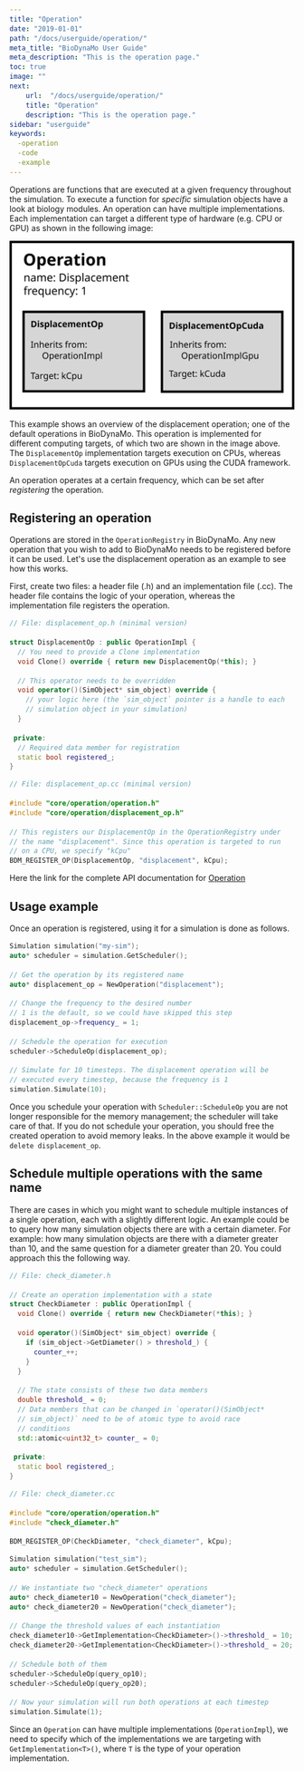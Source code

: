 ```yaml
---
title: "Operation"
date: "2019-01-01"
path: "/docs/userguide/operation/"
meta_title: "BioDynaMo User Guide"
meta_description: "This is the operation page."
toc: true
image: ""
next:
    url:  "/docs/userguide/operation/"
    title: "Operation"
    description: "This is the operation page."
sidebar: "userguide"
keywords:
  -operation
  -code
  -example
---
```


Operations are functions that are executed at a given frequency throughout
the simulation.
To execute a function for *specific* simulation objects have a look at
biology modules.
An operation can have multiple implementations. Each implementation can target a different type of hardware (e.g. CPU or GPU) as shown in the following image:

![Operation Overview](images/operation.svg)

This example shows an overview of the displacement operation; one of the default operations in BioDynaMo.
This operation is implemented for different computing targets, of which two are shown in the image above.
The `DisplacementOp` implementation targets execution on CPUs, whereas `DisplacementOpCuda` targets execution on GPUs using the CUDA framework.

An operation operates at a certain frequency, which can be set after *registering* the operation.

## Registering an operation

Operations are stored in the `OperationRegistry` in BioDynaMo.
Any new operation that you wish to add to BioDynaMo needs to be registered before it can be used.
Let's use the displacement operation as an example to see how this works.

First, create two files: a header file (.h) and an implementation file (.cc).
The header file contains the logic of your operation, whereas the implementation file registers the operation.

```cpp
// File: displacement_op.h (minimal version)

struct DisplacementOp : public OperationImpl {
  // You need to provide a Clone implementation
  void Clone() override { return new DisplacementOp(*this); }

  // This operator needs to be overridden
  void operator()(SimObject* sim_object) override {
    // your logic here (the `sim_object` pointer is a handle to each 
    // simulation object in your simulation)
  }

 private:
  // Required data member for registration
  static bool registered_;
}
```

```cpp
// File: displacement_op.cc (minimal version)

#include "core/operation/operation.h"
#include "core/operation/displacement_op.h"

// This registers our DisplacementOp in the OperationRegistry under 
// the name "displacement". Since this operation is targeted to run 
// on a CPU, we specify "kCpu"
BDM_REGISTER_OP(DisplacementOp, "displacement", kCpu);
```

Here the link for the complete API documentation for [Operation](/bioapi/structbdm_1_1Operation.html)

## Usage example

Once an operation is registered, using it for a simulation is done as follows.

```cpp
Simulation simulation("my-sim");
auto* scheduler = simulation.GetScheduler();

// Get the operation by its registered name
auto* displacement_op = NewOperation("displacement");

// Change the frequency to the desired number
// 1 is the default, so we could have skipped this step
displacement_op->frequency_ = 1;

// Schedule the operation for execution
scheduler->ScheduleOp(displacement_op);

// Simulate for 10 timesteps. The displacement operation will be 
// executed every timestep, because the frequency is 1
simulation.Simulate(10);
```

Once you schedule your operation with `Scheduler::ScheduleOp` you are not longer responsible for the memory management; the scheduler will take care of that.
If you do not schedule your operation, you should free the created operation to avoid memory leaks. In the above example it would be `delete displacement_op`.

## Schedule multiple operations with the same name

There are cases in which you might want to schedule multiple instances of a single operation, each with a slightly different logic.
An example could be to query how many simulation objects there are with a certain diameter. For example: how many simulation objects are there with a diameter greater than 10, and the same question for a diameter greater than 20.
You could approach this the following way.

```cpp
// File: check_diameter.h

// Create an operation implementation with a state
struct CheckDiameter : public OperationImpl {
  void Clone() override { return new CheckDiameter(*this); }
  
  void operator()(SimObject* sim_object) override {
    if (sim_object->GetDiameter() > threshold_) {
      counter_++;
    }
  }

  // The state consists of these two data members
  double threshold_ = 0;
  // Data members that can be changed in `operator()(SimObject* 
  // sim_object)` need to be of atomic type to avoid race 
  // conditions
  std::atomic<uint32_t> counter_ = 0;
  
 private:
  static bool registered_;
}

```

```cpp
// File: check_diameter.cc

#include "core/operation/operation.h"
#include "check_diameter.h"

BDM_REGISTER_OP(CheckDiameter, "check_diameter", kCpu);

```

```cpp
Simulation simulation("test_sim");
auto* scheduler = simulation.GetScheduler();

// We instantiate two "check_diameter" operations
auto* check_diameter10 = NewOperation("check_diameter");
auto* check_diameter20 = NewOperation("check_diameter");

// Change the threshold values of each instantiation
check_diameter10->GetImplementation<CheckDiameter>()->threshold_ = 10;
check_diameter20->GetImplementation<CheckDiameter>()->threshold_ = 20;

// Schedule both of them
scheduler->ScheduleOp(query_op10);
scheduler->ScheduleOp(query_op20);

// Now your simulation will run both operations at each timestep
simulation.Simulate(1);
```

Since an `Operation` can have multiple implementations (`OperationImpl`), we need to specify which of the implementations we are targeting with `GetImplementation<T>()`, where `T` is the type of your operation implementation.
